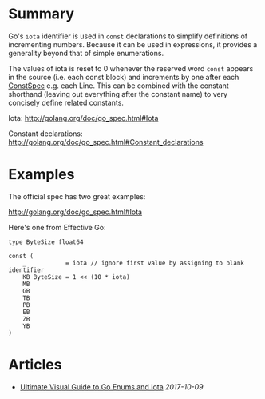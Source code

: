 # Summary

Go's ` iota ` identifier is used in ` const ` declarations to simplify definitions of incrementing numbers. Because it can be used in expressions, it provides a generality beyond that of simple enumerations.

The values of iota is reset to 0 whenever the reserved word ` const ` appears in the source (i.e. each const block) and increments by one after each [ConstSpec](https://golang.org/ref/spec#ConstSpec) e.g. each Line.  This can be combined with the constant shorthand (leaving out everything after the constant name) to very concisely define related constants.

Iota: http://golang.org/doc/go_spec.html#Iota

Constant declarations: http://golang.org/doc/go_spec.html#Constant_declarations

# Examples

The official spec has two great examples:

http://golang.org/doc/go_spec.html#Iota

Here's one from Effective Go:

```
type ByteSize float64

const (
	_           = iota // ignore first value by assigning to blank identifier
	KB ByteSize = 1 << (10 * iota)
	MB
	GB
	TB
	PB
	EB
	ZB
	YB
)
```

# Articles

* [Ultimate Visual Guide to Go Enums and Iota](https://blog.learngoprogramming.com/golang-const-type-enums-iota-bc4befd096d3) _2017-10-09_